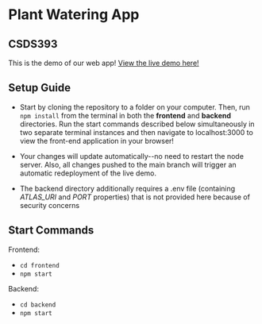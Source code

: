# Plant Watering App
## CSDS393
This is the demo of our web app!
[View the live demo here!](https://goldfish-app-ah94n.ondigitalocean.app/)
## Setup Guide
* Start by cloning the repository to a folder on your computer. Then, run `npm install` from the terminal in both the **frontend** and **backend** directories. Run the start commands described below simultaneously in two separate terminal instances and then navigate to localhost:3000 to view the front-end application in your browser! 

* Your changes will update automatically--no need to restart the node server. Also, all changes pushed to the main branch will trigger an automatic redeployment of the live demo.

* The backend directory additionally requires a .env file (containing *ATLAS_URI* and *PORT* properties) that is not provided here because of security concerns


## Start Commands
Frontend:
* `cd frontend`  
* `npm start`

Backend:
* `cd backend`  
* `npm start`
